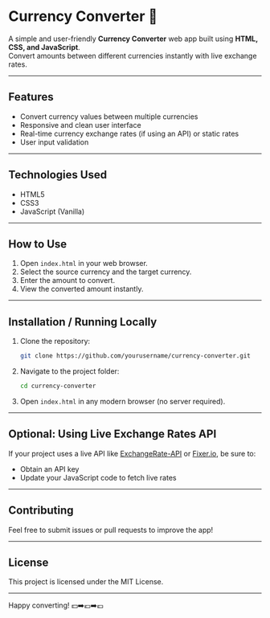 # Currency Converter 💱

A simple and user-friendly **Currency Converter** web app built using **HTML, CSS, and JavaScript**.  
Convert amounts between different currencies instantly with live exchange rates.

---

## Features

- Convert currency values between multiple currencies
- Responsive and clean user interface
- Real-time currency exchange rates (if using an API) or static rates
- User input validation

---

## Technologies Used

- HTML5  
- CSS3  
- JavaScript (Vanilla)

---

## How to Use

1. Open `index.html` in your web browser.
2. Select the source currency and the target currency.
3. Enter the amount to convert.
4. View the converted amount instantly.

---

## Installation / Running Locally

1. Clone the repository:
    ```bash
    git clone https://github.com/yourusername/currency-converter.git
    ```

2. Navigate to the project folder:
    ```bash
    cd currency-converter
    ```

3. Open `index.html` in any modern browser (no server required).

---

## Optional: Using Live Exchange Rates API

If your project uses a live API like [ExchangeRate-API](https://www.exchangerate-api.com/) or [Fixer.io](https://fixer.io/), be sure to:

- Obtain an API key
- Update your JavaScript code to fetch live rates

---

## Contributing

Feel free to submit issues or pull requests to improve the app!

---

## License

This project is licensed under the MIT License.

---

Happy converting! 💵➡️💶➡️💷
